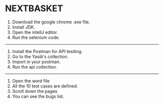 # NEXTBASKET

1. Download the google chrome .exe file.
2. Install JDK.
3. Open the intellJ editor.
4. Run the selenium code.

-----------------------
1. Install the Postman for API tesiting.
2. Go to the Yasib's collection.
3. Import in your postman.
4. Run the api collection.

--------------------
1. Open the word file
2. All the 10 test cases are defined.
3. Scroll down the pages
4. You can see the bugs list.
